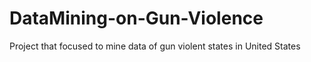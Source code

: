 # DataMining-on-Gun-Violence
Project that focused to mine data of gun violent states in United States
